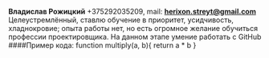 **Владислав Рожицкий**
+375292035209, mail: **herixon.streyt@gmail.com**
Целеустремлённый, ставлю обучение в приоритет, усидчивость, хладнокровие; опыта работы нет, но есть огромное желание обучиться профессии проектировщика.
На данном этапе умение работать с GitHub
####Пример кода:
function multiply(a, b){
  return a * b
}
